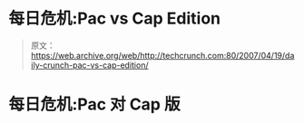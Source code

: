 # 每日危机:Pac vs Cap Edition

> 原文：<https://web.archive.org/web/http://techcrunch.com:80/2007/04/19/daily-crunch-pac-vs-cap-edition/>

# 每日危机:Pac 对 Cap 版